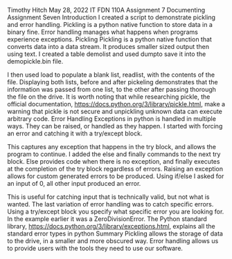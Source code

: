 Timothy Hitch
May 28, 2022
IT FDN 110A
Assignment 7
Documenting Assignment Seven
Introduction
	I created a script to demonstrate pickling and error handling. Pickling is a python native function to store data in a binary fine. Error handling manages what happens when programs experience exceptions.
Pickling
	Pickling is a python native function that converts data into a data stream. It produces smaller sized output then using text. I created a table demolist and used dumpto save it into the demopickle.bin file.
 
I then used load to populate a blank list, readlist, with the contents of the file. Displaying both lists, before and after pickeling demonstrates that the information was passed from one list, to the other after passing thorough the file on the drive.
	It is worth noting that while researching pickle, the official documentation, https://docs.python.org/3/library/pickle.html,  make a warning that pickle is not secure and unpickling unknown data can execute arbitrary code.
Error Handling
	Exceptions in python is handled in multiple ways. They can be raised, or handled as they happen. I started with forcing an error and catching it with a try/except block.
 
This captures any exception that happens in the try block, and allows the program to continue. I added the else and finally commands to the next try block. Else provides code when there is no exception, and finally executes at the completion of the try block regardless of errors.
	Raising an exception allows for custom generated errors to be produced. Using if/else I asked for an input of 0, all other input produced an error.
 
This is useful for catching input that is technically valid, but not what is wanted.
	The last variation of error handling was to catch specific errors. Using a try/except block you specify what specific error you are looking for. In the example earlier it was a ZeroDivisionError. The Python standard library, https://docs.python.org/3/library/exceptions.html, explains all the standard error types in python
Summary
	Pickling allows the storage of data to the drive, in a smaller and more obscured way. Error handling allows us to provide users with the tools they need to use our software.
